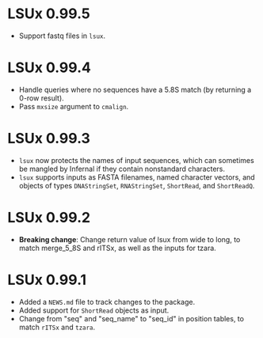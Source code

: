 # LSUx 0.99.5

* Support fastq files in `lsux`.

# LSUx 0.99.4

* Handle queries where no sequences have a 5.8S match (by returning a 0-row
  result).
* Pass `mxsize` argument to `cmalign`.

# LSUx 0.99.3

* `lsux` now protects the names of input sequences, which can sometimes be mangled by Infernal
  if they contain nonstandard characters.
* `lsux` supports inputs as FASTA filenames, named character vectors, and objects of types 
  `DNAStringSet`, `RNAStringSet`, `ShortRead`, and `ShortReadQ`.

# LSUx 0.99.2

* **Breaking change**: Change return value of lsux from wide to long, to match
  merge_5_8S and rITSx, as well as the inputs for tzara.

# LSUx 0.99.1

* Added a `NEWS.md` file to track changes to the package.
* Added support for `ShortRead` objects as input.
* Change from "seq" and "seq_name" to "seq_id" in position tables, to match
  `rITSx` and `tzara`.
